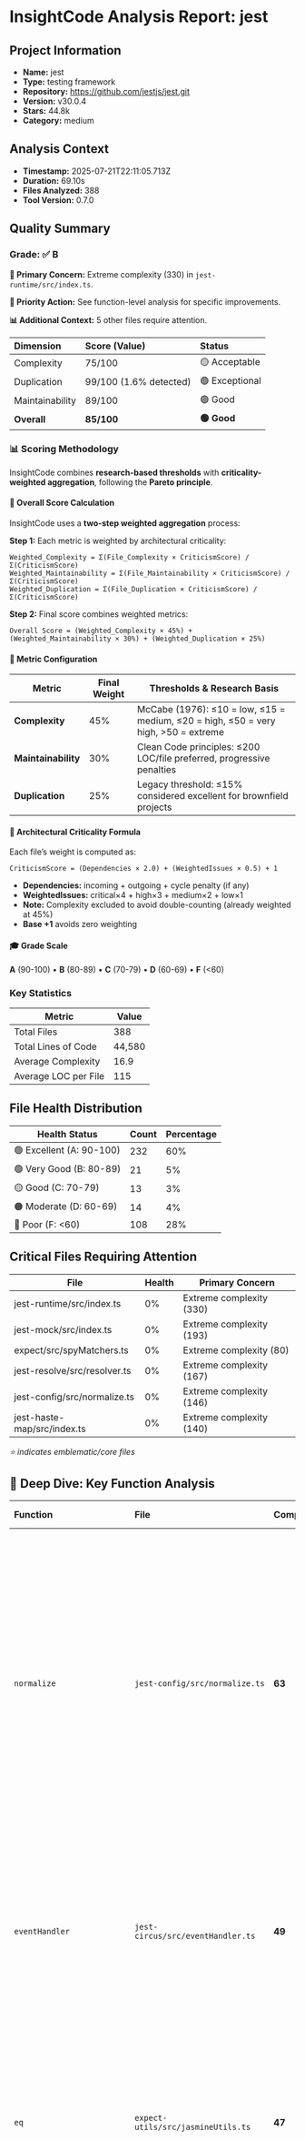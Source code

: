 # InsightCode Analysis Report: jest

## Project Information

- **Name:** jest
- **Type:** testing framework
- **Repository:** https://github.com/jestjs/jest.git
- **Version:** v30.0.4
- **Stars:** 44.8k
- **Category:** medium

## Analysis Context

- **Timestamp:** 2025-07-21T22:11:05.713Z
- **Duration:** 69.10s
- **Files Analyzed:** 388
- **Tool Version:** 0.7.0

## Quality Summary

### Grade: ✅ **B**

**🚨 Primary Concern:** Extreme complexity (330) in `jest-runtime/src/index.ts`.

**🎯 Priority Action:** See function-level analysis for specific improvements.

**📊 Additional Context:** 5 other files require attention.


| Dimension | Score (Value) | Status |
|:---|:---|:---|
| Complexity | 75/100 | 🟡 Acceptable |
| Duplication | 99/100 (1.6% detected) | 🟢 Exceptional |
| Maintainability | 89/100 | 🟢 Good |
| **Overall** | **85/100** | **🟢 Good** |

### 📊 Scoring Methodology

InsightCode combines **research-based thresholds** with **criticality-weighted aggregation**, following the **Pareto principle**.

#### 🔧 Overall Score Calculation
InsightCode uses a **two-step weighted aggregation** process:

**Step 1:** Each metric is weighted by architectural criticality:
```
Weighted_Complexity = Σ(File_Complexity × CriticismScore) / Σ(CriticismScore)
Weighted_Maintainability = Σ(File_Maintainability × CriticismScore) / Σ(CriticismScore)
Weighted_Duplication = Σ(File_Duplication × CriticismScore) / Σ(CriticismScore)
```

**Step 2:** Final score combines weighted metrics:
```
Overall Score = (Weighted_Complexity × 45%) + (Weighted_Maintainability × 30%) + (Weighted_Duplication × 25%)
```

#### 🧮 Metric Configuration
| Metric | Final Weight | Thresholds & Research Basis |
|--------|--------------|-----------------------------|
| **Complexity** | 45% | McCabe (1976): ≤10 = low, ≤15 = medium, ≤20 = high, ≤50 = very high, >50 = extreme |
| **Maintainability** | 30% | Clean Code principles: ≤200 LOC/file preferred, progressive penalties |
| **Duplication** | 25% | Legacy threshold: ≤15% considered excellent for brownfield projects |

#### 🧭 Architectural Criticality Formula
Each file’s weight is computed as:
```
CriticismScore = (Dependencies × 2.0) + (WeightedIssues × 0.5) + 1
```
- **Dependencies:** incoming + outgoing + cycle penalty (if any)
- **WeightedIssues:** critical×4 + high×3 + medium×2 + low×1
- **Note:** Complexity excluded to avoid double-counting (already weighted at 45%)
- **Base +1** avoids zero weighting

#### 🎓 Grade Scale
**A** (90-100) • **B** (80-89) • **C** (70-79) • **D** (60-69) • **F** (<60)

### Key Statistics

| Metric | Value |
|--------|-------|
| Total Files | 388 |
| Total Lines of Code | 44,580 |
| Average Complexity | 16.9 |
| Average LOC per File | 115 |

## File Health Distribution

| Health Status | Count | Percentage |
|---------------|-------|------------|
| 🟢 Excellent (A: 90-100) | 232 | 60% |
| 🟢 Very Good (B: 80-89) | 21 | 5% |
| 🟡 Good (C: 70-79) | 13 | 3% |
| 🟠 Moderate (D: 60-69) | 14 | 4% |
| 🔴 Poor (F: <60) | 108 | 28% |

## Critical Files Requiring Attention

| File | Health | Primary Concern |
|------|--------|-----------------|
| jest-runtime/src/index.ts | 0% | Extreme complexity (330) |
| jest-mock/src/index.ts | 0% | Extreme complexity (193) |
| expect/src/spyMatchers.ts | 0% | Extreme complexity (80) |
| jest-resolve/src/resolver.ts | 0% | Extreme complexity (167) |
| jest-config/src/normalize.ts | 0% | Extreme complexity (146) |
| jest-haste-map/src/index.ts | 0% | Extreme complexity (140) |

*⭐ indicates emblematic/core files*

## 🎯 Deep Dive: Key Function Analysis

| Function | File | Complexity | Lines | Key Issues (Implications) |
|:---|:---|:---|:---|:---|
| `normalize` | `jest-config/src/normalize.ts` | **63** | 698 | **critical-complexity** (Severely impacts maintainability)<br/>**long-function** (Should be split into smaller functions)<br/>**god-function** (Violates Single Responsibility)<br/>**multiple-responsibilities** (Clean separation of concerns)<br/>**deep-nesting** (Hard to read and test)<br/>**async-heavy** (Ensure proper error handling)<br/>**impure-function** (Side effects make testing harder) |
| `eventHandler` | `jest-circus/src/eventHandler.ts` | **49** | 284 | **high-complexity** (Error-prone and hard to maintain)<br/>**long-function** (Should be split into smaller functions)<br/>**deep-nesting** (Hard to read and test)<br/>**impure-function** (Side effects make testing harder) |
| `eq` | `expect-utils/src/jasmineUtils.ts` | **47** | 145 | **high-complexity** (Error-prone and hard to maintain)<br/>**long-function** (Should be split into smaller functions)<br/>**deep-nesting** (Hard to read and test)<br/>**poorly-named** (Names should be descriptive and meaningful) |
| `iterableEquality` | `expect-utils/src/utils.ts` | **39** | 151 | **high-complexity** (Error-prone and hard to maintain)<br/>**long-function** (Should be split into smaller functions)<br/>**deep-nesting** (Hard to read and test) |
| `joinAlignedDiffsNoExpand` | `jest-diff/src/joinAlignedDiffs.ts` | **35** | 172 | **high-complexity** (Error-prone and hard to maintain)<br/>**long-function** (Should be split into smaller functions)<br/>**deep-nesting** (Hard to read and test) |

## Dependency Analysis

### Hub Files (High Impact)

| File | Incoming Deps | Usage Rank | Role |
|------|---------------|------------|------|
| pretty-format/src/types.ts | 9 | 99th percentile | Type definitions |
| expect/src/types.ts | 7 | 97th percentile | Type definitions |
| pretty-format/src/collections.ts | 4 | 93th percentile | Core module |
| expect-utils/src/jasmineUtils.ts | 3 | 85th percentile | Utilities |
| expect-utils/src/types.ts | 3 | 85th percentile | Type definitions |

### Highly Unstable Files

| File | Instability | Outgoing/Incoming |
|------|-------------|-------------------|
| expect/src/index.ts | 1.00 | 7/0 |
| expect-utils/src/index.ts | 1.00 | 3/0 |
| pretty-format/src/index.ts | 1.00 | 8/0 |
| test-utils/src/index.ts | 1.00 | 4/0 |

## Issue Analysis

### Issue Summary

| Severity | Count | File-Level | Function-Level | Top Affected Areas |
|----------|-------|------------|----------------|-------------------|
| 💀 Critical | 102 | 101 | 1 | jest-reporters/src, expect/src |
| 🔴 High | 63 | 52 | 11 | jest-config/src, expect/src |
| 🟠 Medium | 59 | 54 | 5 | jest-circus/src, jest-core/src |
| 🟡 Low | 16 | 12 | 4 | jest-core/src, jest-worker/src/workers |

### File-Level Issue Types

| Issue Type | Occurrences | Threshold Excess | Implication |
|------------|-------------|------------------|-------------|
| Complexity | 149 | 0.6x threshold | File is hard to understand and maintain |
| Size | 58 | 1.5x threshold | File should be split into smaller modules |
| Duplication | 12 | 3.4x threshold | Refactor to reduce code duplication |

### Function-Level Issue Types

| Issue Pattern | Occurrences | Most Affected Functions | Implication |
|---------------|-------------|-------------------------|-------------|
| Long-function | 5 | `normalize`, `eventHandler`... | Should be split into smaller functions |
| Deep-nesting | 5 | `normalize`, `eventHandler`... | Hard to read and test |
| High-complexity | 4 | `eventHandler`, `eq`... | Error-prone and hard to maintain |
| Impure-function | 2 | `normalize`, `eventHandler` | Side effects make testing harder |
| Critical-complexity | 1 | `normalize` | Severely impacts maintainability |

## 📈 Pattern Analysis

### 🏗️ Architectural Characteristics

| Pattern | Occurrences | Implication |
|---------|-------------|-------------|
| Async Heavy | 1 | Ensure proper error handling |


---
## 🔬 Technical Notes

### Duplication Detection
- **Algorithm:** Enhanced 8-line literal pattern matching with 20+ token minimum, cross-file exact matches only
- **Focus:** Copy-paste duplication using MD5 hashing of normalized blocks (not structural similarity)
- **Philosophy:** Pragmatic approach using regex normalization - avoids false positives while catching actionable duplication
- **Results:** Typically 0-15% duplication vs ~70% with structural detection tools, filtering imports/trivial declarations

### Complexity Calculation
- **Method:** McCabe Cyclomatic Complexity (1976) + Industry Best Practices
- **Scoring:** Linear (≤10→20) → Quadratic (20→50) → Exponential (>50) - Rules of the Art
- **Research Base:** Internal methodology inspired by Pareto Principle - extreme values dominate

### Health Score Formula
- **Base:** 100 points minus penalties
- **Penalties:** Progressive (linear then exponential) - NO LOGARITHMIC MASKING
- **Caps:** NO CAPS - extreme values receive extreme penalties (following Pareto principle)
- **Purpose:** Identify real problems following Pareto principle (80/20)
